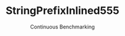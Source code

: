 ---
layout: docu
title: StringPrefixInlined555
subtitle: Continuous Benchmarking
selected: String
expanded: Benchmarking
benchmark: /individual_results/StringPrefixInlined555.html
---